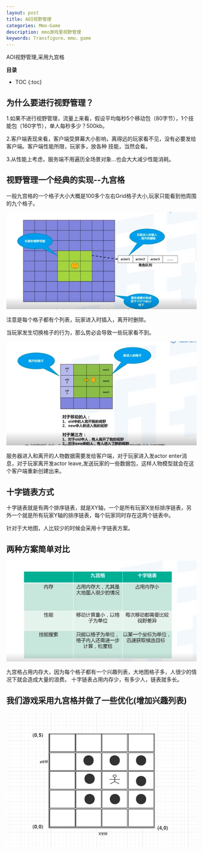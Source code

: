 ```yaml
---
layout: post
title: AOI视野管理
categories: Mmo-Game
description: mmo游戏里视野管理
keywords: Transfigure，mmo，game
---
```


AOI视野管理,采用九宫格

**目录**

* TOC
{:toc}

## 为什么要进行视野管理？

1.如果不进行视野管理，流量上来看，假设平均每秒5个移动包（80字节），1个技能包（160字节），单人每秒多少？500kb。

2.客户端表现来看，客户端受屏幕大小影响，离得远的玩家看不见，没有必要发给客户端。客户端性能所限，玩家多，放各种
技能，当然会看。

3.从性能上考虑，服务端不用遍历全场景对象...也会大大减少性能消耗。


## 视野管理一个经典的实现--九宫格

一般九宫格的一个格子大小大概是100多个左右Grid格子大小,玩家只能看到他周围的九个格子。

![](/images/posts/mmo_game/15.jpg)

注意是每个格子都有个列表，玩家进入时插入，离开时删除。

当玩家发生切换格子的行为，那么势必会导致一些玩家看不到。

![](/images/posts/mmo_game/16.jpg)

服务器进入和离开的人物数据需要发给客户端，对于玩家进入发actor enter消息，对于玩家离开发actor leave,发送玩家的一些数据包，这样人物模型就会在这个客户端重新创建出来。

## 十字链表方式

十字链表就是有两个排序链表，就是XY轴，一个是所有玩家X坐标排序链表，另外一个就是所有玩家Y轴的排序链表，每个玩家同时存在这两个链表中。

针对于大地图，人比较少的时候会采用十字链表方案。

## 两种方案简单对比

![](/images/posts/mmo_game/17.jpg)

九宫格占用内存大，因为每个格子都有一个兴趣列表，大地图格子多，人很少的情况下就会造成大量的浪费。
十字链表占用内存少，有多少人，链表就多长。

## 我们游戏采用九宫格并做了一些优化(增加兴趣列表)

![](/images/posts/mmo_game/14.png)
